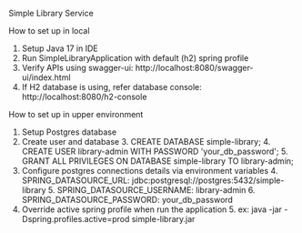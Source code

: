 Simple Library Service

How to set up in local
1. Setup Java 17 in IDE
2. Run SimpleLibraryApplication with default (h2) spring profile
3. Verify APIs using swagger-ui: http://localhost:8080/swagger-ui/index.html
4. If H2 database is using, refer database console: http://localhost:8080/h2-console

How to set up in upper environment
1. Setup Postgres database
2. Create user and database
   3. CREATE DATABASE simple-library; 
   4. CREATE USER library-admin WITH PASSWORD 'your_db_password'; 
   5. GRANT ALL PRIVILEGES ON DATABASE simple-library TO library-admin;
3. Configure postgres connections details via environment variables 
   4. SPRING_DATASOURCE_URL: jdbc:postgresql://postgres:5432/simple-library 
   5. SPRING_DATASOURCE_USERNAME: library-admin
   6. SPRING_DATASOURCE_PASSWORD: your_db_password
4. Override active spring profile when run the application
   5. ex: java -jar -Dspring.profiles.active=prod simple-library.jar
